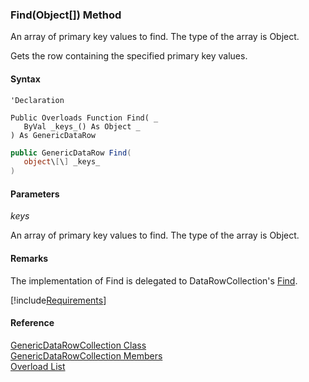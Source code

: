 ﻿### Find(Object\[\]) Method

An array of primary key values to find. The type of the array is Object.

Gets the row containing the specified primary key values.

#### Syntax

```vbnet
'Declaration

Public Overloads Function Find( _
   ByVal _keys_() As Object _
) As GenericDataRow
```

```csharp
public GenericDataRow Find( 
   object\[\] _keys_
)
```

#### Parameters

_keys_

An array of primary key values to find. The type of the array is Object.

#### Remarks

The implementation of Find is delegated to DataRowCollection's [Find](ms-help://MS.NETFrameworkSDKv1.1/cpref/html/frlrfsystemdatadatarowcollectionclassfindtopic2.htm).

[!include[Requirements](../partials/requirements.md)]

#### Reference

[GenericDataRowCollection Class](fcSDK~FChoice.Foundation.GenericDataRowCollection.md)  
[GenericDataRowCollection Members](fcSDK~FChoice.Foundation.GenericDataRowCollection_members.md)  
[Overload List](fcSDK~FChoice.Foundation.GenericDataRowCollection~Find.md)